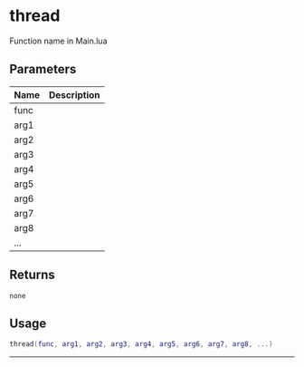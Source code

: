 # thread

Function name in Main.lua

## Parameters

| Name | Description |
| ---- | ----------- |
| func |             |
| arg1 |             |
| arg2 |             |
| arg3 |             |
| arg4 |             |
| arg5 |             |
| arg6 |             |
| arg7 |             |
| arg8 |             |
| ...  |             |

## Returns

`none`

## Usage

```lua
thread(func, arg1, arg2, arg3, arg4, arg5, arg6, arg7, arg8, ...)
```

---
